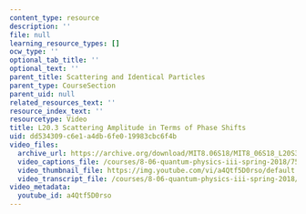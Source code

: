 ```yaml
---
content_type: resource
description: ''
file: null
learning_resource_types: []
ocw_type: ''
optional_tab_title: ''
optional_text: ''
parent_title: Scattering and Identical Particles
parent_type: CourseSection
parent_uid: null
related_resources_text: ''
resource_index_text: ''
resourcetype: Video
title: L20.3 Scattering Amplitude in Terms of Phase Shifts
uid: dd534309-c6e1-a4db-6fe0-19983cbc6f4b
video_files:
  archive_url: https://archive.org/download/MIT8.06S18/MIT8_06S18_L20S3_300k.mp4
  video_captions_file: /courses/8-06-quantum-physics-iii-spring-2018/7522998275ee5d1aa866bbf232c0e402_a4Qtf5D0rso.vtt
  video_thumbnail_file: https://img.youtube.com/vi/a4Qtf5D0rso/default.jpg
  video_transcript_file: /courses/8-06-quantum-physics-iii-spring-2018/2db761445ababdf7c5e3abb6e219574c_a4Qtf5D0rso.pdf
video_metadata:
  youtube_id: a4Qtf5D0rso
---
```

